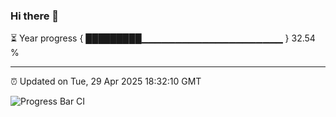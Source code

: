 ### Hi there 👋

⏳ Year progress { █████████▁▁▁▁▁▁▁▁▁▁▁▁▁▁▁▁▁▁▁▁▁ } 32.54 %

---

⏰ Updated on Tue, 29 Apr 2025 18:32:10 GMT

![Progress Bar CI](https://github.com/ZhaoGui/ZhaoGui/workflows/Progress%20Bar%20CI/badge.svg)
